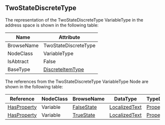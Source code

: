 <!-- objecttype -->
## TwoStateDiscreteType

The representation of the TwoStateDiscreteType VariableType in the address space is shown in the following table:  

|Name|Attribute|
|---|---|
|BrowseName|TwoStateDiscreteType|
|NodeClass|VariableType|
|IsAbtract|False|
|BaseType|[DiscreteItemType](../../../Part8/VariableTypes/DiscreteItemType/readme.md)|

The references from the TwoStateDiscreteType VariableType Node are shown in the following table:  

|Reference|NodeClass|BrowseName|DataType|TypeDefinition|ModellingRule|
|---|---|---|---|---|---|
|[HasProperty](../../../Part3/ReferenceTypes/HasProperty/readme.md)|Variable|[FalseState](#FalseState)|[LocalizedText](../../../Part3/DataTypes/LocalizedText/readme.md)|[PropertyType](../../Part5/VariableTypes/PropertyType/readme.md)|[Mandatory](../../Objects/Mandatory/readme.md)|
|[HasProperty](../../../Part3/ReferenceTypes/HasProperty/readme.md)|Variable|[TrueState](#TrueState)|[LocalizedText](../../../Part3/DataTypes/LocalizedText/readme.md)|[PropertyType](../../Part5/VariableTypes/PropertyType/readme.md)|[Mandatory](../../Objects/Mandatory/readme.md)|


